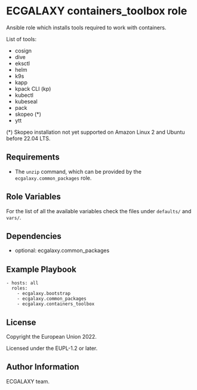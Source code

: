 ECGALAXY containers_toolbox role
========

Ansible role which installs tools required to work with containers.

List of tools:

- cosign
- dive
- eksctl
- helm
- k9s
- kapp
- kpack CLI (kp)
- kubectl
- kubeseal
- pack
- skopeo (*)
- ytt

(*) Skopeo installation not yet supported on Amazon Linux 2 and Ubuntu before 22.04 LTS.

Requirements
------------

- The `unzip` command, which can be provided by the `ecgalaxy.common_packages` role.

Role Variables
--------------

For the list of all the available variables check the files under `defaults/` and `vars/`.

Dependencies
------------

- optional: ecgalaxy.common_packages

Example Playbook
----------------

    - hosts: all
      roles:
        - ecgalaxy.bootstrap
        - ecgalaxy.common_packages
        - ecgalaxy.containers_toolbox

License
-------

Copyright the European Union 2022.

Licensed under the EUPL-1.2 or later.

Author Information
------------------

ECGALAXY team.
